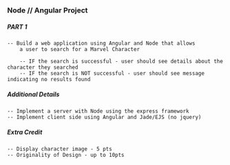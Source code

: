 ### Node // Angular Project

##### PART 1

    -- Build a web application using Angular and Node that allows 
        a user to search for a Marvel Character

        -- IF the search is successful - user should see details about the character they searched
        -- IF the search is NOT successful - user should see message indicating no results found


##### Additional Details

    -- Implement a server with Node using the express framework
    -- Implement client side using Angular and Jade/EJS (no jquery)


##### Extra Credit

    -- Display character image - 5 pts
    -- Originality of Design - up to 10pts

